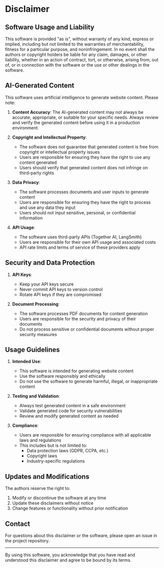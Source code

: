 # Disclaimer

## Software Usage and Liability

This software is provided "as is", without warranty of any kind, express or implied, including but not limited to the warranties of merchantability, fitness for a particular purpose, and noninfringement. In no event shall the authors or copyright holders be liable for any claim, damages, or other liability, whether in an action of contract, tort, or otherwise, arising from, out of, or in connection with the software or the use or other dealings in the software.

## AI-Generated Content

This software uses artificial intelligence to generate website content. Please note:

1. **Content Accuracy**: The AI-generated content may not always be accurate, appropriate, or suitable for your specific needs. Always review and verify the generated content before using it in a production environment.

2. **Copyright and Intellectual Property**: 
   - The software does not guarantee that generated content is free from copyright or intellectual property issues
   - Users are responsible for ensuring they have the right to use any content generated
   - Users should verify that generated content does not infringe on third-party rights

3. **Data Privacy**:
   - The software processes documents and user inputs to generate content
   - Users are responsible for ensuring they have the right to process and use any data they input
   - Users should not input sensitive, personal, or confidential information

4. **API Usage**:
   - The software uses third-party APIs (Together AI, LangSmith)
   - Users are responsible for their own API usage and associated costs
   - API rate limits and terms of service of these providers apply

## Security and Data Protection

1. **API Keys**: 
   - Keep your API keys secure
   - Never commit API keys to version control
   - Rotate API keys if they are compromised

2. **Document Processing**:
   - The software processes PDF documents for content generation
   - Users are responsible for the security and privacy of their documents
   - Do not process sensitive or confidential documents without proper security measures

## Usage Guidelines

1. **Intended Use**:
   - This software is intended for generating website content
   - Use the software responsibly and ethically
   - Do not use the software to generate harmful, illegal, or inappropriate content

2. **Testing and Validation**:
   - Always test generated content in a safe environment
   - Validate generated code for security vulnerabilities
   - Review and modify generated content as needed

3. **Compliance**:
   - Users are responsible for ensuring compliance with all applicable laws and regulations
   - This includes but is not limited to:
     - Data protection laws (GDPR, CCPA, etc.)
     - Copyright laws
     - Industry-specific regulations

## Updates and Modifications

The authors reserve the right to:
1. Modify or discontinue the software at any time
2. Update these disclaimers without notice
3. Change features or functionality without prior notification

## Contact

For questions about this disclaimer or the software, please open an issue in the project repository.

---

By using this software, you acknowledge that you have read and understood this disclaimer and agree to be bound by its terms. 